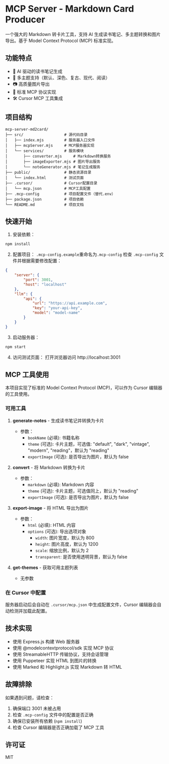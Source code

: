 # MCP Server - Markdown Card Producer

一个强大的 Markdown 转卡片工具，支持 AI 生成读书笔记、多主题转换和图片导出。基于 Model Context Protocol (MCP) 标准实现。

## 功能特点

- 🤖 AI 驱动的读书笔记生成
- 🎨 多主题支持（默认、深色、复古、现代、阅读）
- 📷 高质量图片导出
- 🚀 标准 MCP 协议实现
- 🛠 Cursor MCP 工具集成

## 项目结构

```
mcp-server-md2card/
├── src/                  # 源代码目录
│   ├── index.mjs         # 服务器入口文件
│   ├── mcpServer.mjs     # MCP服务器实现
│   └── services/         # 服务模块
│       ├── converter.mjs     # Markdown转换服务
│       ├── imageExporter.mjs # 图片导出服务
│       └── noteGenerator.mjs # 笔记生成服务
├── public/               # 静态资源目录
│   └── index.html        # 测试页面
├── .cursor/              # Cursor配置目录
│   └── mcp.json          # MCP工具配置
├── .mcp-config           # 项目配置文件（替代.env）
├── package.json          # 项目依赖
└── README.md             # 项目文档
```

## 快速开始

1. 安装依赖：
```bash
npm install
```

2. 配置项目：
`.mcp-config.example`重命名为`.mcp-config`
检查 `.mcp-config` 文件并根据需要修改配置：
```json
{
    "server": {
        "port": 3001,
        "host": "localhost"
    },
    "llm": {
        "api": {
            "url": "https://api.example.com",
            "key": "your-api-key",
            "model": "model-name"
        }
    }
}
```

3. 启动服务器：
```bash
npm start
```

4. 访问测试页面：
打开浏览器访问 http://localhost:3001

## MCP 工具使用

本项目实现了标准的 Model Context Protocol (MCP)，可以作为 Cursor 编辑器的工具使用。

### 可用工具

1. **generate-notes** - 生成读书笔记并转换为卡片
   - 参数：
     - `bookName` (必填): 书籍名称
     - `theme` (可选): 卡片主题，可选值: "default", "dark", "vintage", "modern", "reading"，默认为 "reading"
     - `exportImage` (可选): 是否导出为图片，默认为 false

2. **convert** - 将 Markdown 转换为卡片
   - 参数：
     - `markdown` (必填): Markdown 内容
     - `theme` (可选): 卡片主题，可选值同上，默认为 "reading"
     - `exportImage` (可选): 是否导出为图片，默认为 false

3. **export-image** - 将 HTML 导出为图片
   - 参数：
     - `html` (必填): HTML 内容
     - `options` (可选): 导出选项对象
       - `width`: 图片宽度，默认为 800
       - `height`: 图片高度，默认为 1200
       - `scale`: 缩放比例，默认为 2
       - `transparent`: 是否使用透明背景，默认为 false

4. **get-themes** - 获取可用主题列表
   - 无参数

### 在 Cursor 中配置

服务器启动后会自动在 `.cursor/mcp.json` 中生成配置文件，Cursor 编辑器会自动检测并加载此配置。

## 技术实现

- 使用 Express.js 构建 Web 服务器
- 使用 @modelcontextprotocol/sdk 实现 MCP 协议
- 使用 StreamableHTTP 传输协议，支持会话管理
- 使用 Puppeteer 实现 HTML 到图片的转换
- 使用 Marked 和 Highlight.js 实现 Markdown 转 HTML

## 故障排除

如果遇到问题，请检查：

1. 确保端口 3001 未被占用
2. 检查 `.mcp-config` 文件中的配置是否正确
3. 确保已安装所有依赖 (`npm install`)
4. 检查 Cursor 编辑器是否正确加载了 MCP 工具

## 许可证

MIT 